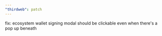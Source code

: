 ```yaml
---
"thirdweb": patch
---
```


fix: ecosystem wallet signing modal should be clickable even when there's a pop up beneath
